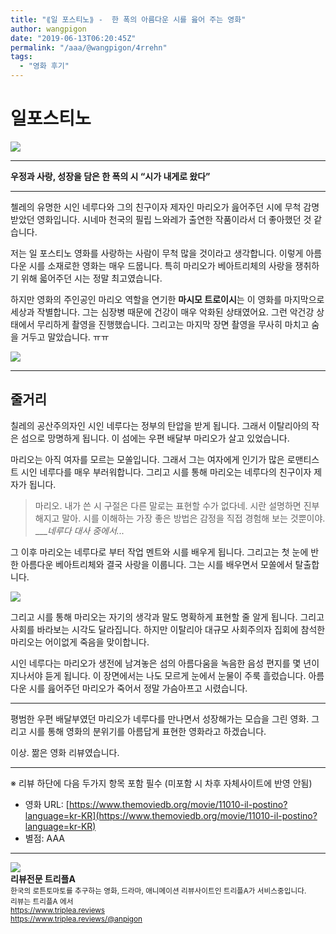 ```yaml
---
title: "⟪일 포스티노⟫ -  한 폭의 아름다운 시를 읊어 주는 영화"
author: wangpigon
date: "2019-06-13T06:20:45Z"
permalink: "/aaa/@wangpigon/4rrehn"
tags:
  - "영화 후기"
---
```

# 일포스티노

![](https://steemitimages.com/p/2MWgaSqKLy3pGmLaEKg5SBvwkw7gWk4PaRRFm2dWN2WG2VYEVBMggv3kVgoAQgapBY9w9cnX773rtLNuLta6PNtreC43GUAAZyfYr8MxacxV3fm4fW7nZwE19wQAveqdEejRyr4FZ5pdWn9vxALHMyeHnBLD41NzA9DMZQNwP42kDme5ek9JjFJp44mqrMGuHMGbefVhqAp2uanBFSm7HE6rYw1xBc3y7qTCr6V7RrJgUPWviw33uKbWCWHm4jbDLbJAZ2NhHv4ebB3oeDybQJxb2U6PCBfmWKnervKeWQDHDSTyGDfPTu3gLCsUBM98kJv?format=match&mode=fit)

---

**우정과 사랑, 성장을 담은 한 폭의 시 “시가 내게로 왔다”**

---

첼레의 유명한 시인 네루다와 그의 친구이자 제자인 마리오가 읊어주던 시에 무척 감명받았던 영화입니다. 시네마 천국의 필립 느와레가 출연한 작품이라서 더 좋아했던 것 같습니다.

저는 일 포스티노 영화를 사랑하는 사람이 무척 많을 것이라고 생각합니다. 이렇게 아름다운 시를 소재로한 영화는 매우 드뭅니다. 특히 마리오가 베아트리체의 사랑을 쟁취하기 위해 읇어주던 시는 정말 최고였습니다.

하지만 영화의 주인공인 마리오 역할을 연기한 **마시모 트로이시**는 이 영화를 마지막으로 세상과 작별합니다. 그는 심장병 때문에 건강이 매우 악화된 상태였어요. 그런 악건강 상태에서 무리하게 촬영을 진행했습니다. 그리고는 마지막 장면 촬영을 무사히 마치고 숨을 거두고 말았습니다. ㅠㅠ

![](https://steemitimages.com/0x0/https://movie-phinf.pstatic.net/20111222_11/1324492334766kc3RC_JPEG/movie_image.jpg?type=m427_320_2)

---

## 줄거리

칠레의 공산주의자인 시인 네루다는 정부의 탄압을 받게 됩니다. 그래서 이탈리아의 작은 섬으로 망명하게 됩니다. 이 섬에는 우편 배달부 마리오가 살고 있었습니다.

마리오는 아직 여자를 모르는 모쏠입니다. 그래서 그는 여자에게 인기가 많은 로맨티스트 시인 네루다를 매우 부러워합니다. 그리고 시를 통해 마리오는 네루다의 친구이자 제자가 됩니다.

> 마리오. 내가 쓴 시 구절은 다른 말로는 표현할 수가 없다네. 시란 설명하면 진부해지고 말아. 시를 이해하는 가장 좋은 방법은 감정을 직접 경험해 보는 것뿐이야.
> ____네루다 대사 중에서..._

그 이후 마리오는 네루다로 부터 작업 멘트와 시를 배우게 됩니다. 그리고는 첫 눈에 반한 아름다운 베아트리체와 결국 사랑을 이룹니다. 그는 시를 배우면서 모쏠에서 탈출합니다.

![](https://steemitimages.com/0x0/https://movie-phinf.pstatic.net/20170216_260/1487207668486pn9W1_JPEG/movie_image.jpg?type=m665_443_2)

그리고 시를 통해 마리오는 자기의 생각과 말도 명확하게 표현할 줄 알게 됩니다. 그리고 사회를 바라보는 시각도 달라집니다. 하지만 이탈리아 대규모 사회주의자 집회에 참석한 마리오는 어이없게 죽음을 맞이합니다.

시인 네루다는 마리오가 생전에 남겨놓은 섬의 아름다움을 녹음한 음성 편지를 몇 년이 지나서야 듣게 됩니다. 이 장면에서는 나도 모르게 눈에서 눈물이 주룩 흘렀습니다. 아름다운 시를 읊어주던 마리오가 죽어서 정말 가슴아프고 시렸습니다.

---

평범한 우편 배달부였던 마리오가 네루다를 만나면서 성장해가는 모습을 그린 영화. 그리고 시를 통해 영화의 분위기를 아름답게 표현한 영화라고 하겠습니다.

이상. 짦은 영화 리뷰였습니다.

---

※ 리뷰 하단에 다음 두가지 항목 포함 필수 (미포함 시 차후 자체사이트에 반영 안됨)

- 영화 URL: [https://www.themoviedb.org/movie/11010-il-postino?language=kr-KR](https://www.themoviedb.org/movie/11010-il-postino?language=kr-KR)
- 별점: AAA

<hr><div class="pull-left"><img src='https://cdn.steemitimages.com/300x0/https://cdn.steemitimages.com/DQmRUA4nEVgikokJ63CPw6ZgKLL48dvoUtYTvFvYnuMwBpt/image.png' style="margin-right: 10px"/></div><b>리뷰전문 트리플A</b><br><sub>한국의 로튼토마토를 추구하는 영화, 드라마, 애니메이션 리뷰사이트인 트리플A가 서비스중입니다.<br>리뷰는 트리플A 에서<br><a href='https://www.triplea.reviews'>https://www.triplea.reviews</a><br><a href='https://www.triplea.reviews/@anpigon'>https://www.triplea.reviews/@anpigon</a></sub><br>